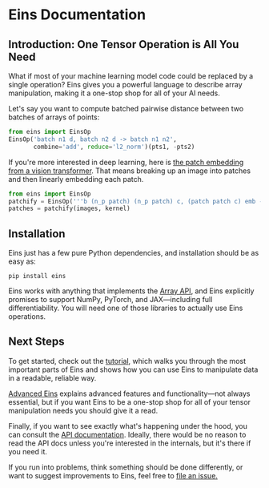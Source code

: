 # Eins Documentation
## Introduction: One Tensor Operation is All You Need

What if most of your machine learning model code could be replaced by a single operation? Eins gives
you a powerful language to describe array manipulation, making it a one-stop shop for all of your AI
needs.

Let's say you want to compute batched pairwise distance between two batches of arrays of points:

```python
from eins import EinsOp
EinsOp('batch n1 d, batch n2 d -> batch n1 n2',
       combine='add', reduce='l2_norm')(pts1, -pts2)
```

If you're more interested in deep learning, here is [the patch embedding from a vision
transformer](https://nn.labml.ai/transformers/vit/index.html#PatchEmbeddings). That means breaking
up an image into patches and then linearly embedding each patch.

```python
from eins import EinsOp
patchify = EinsOp('''b (n_p patch) (n_p patch) c, (patch patch c) emb -> b (n_p n_p) emb''')
patches = patchify(images, kernel)
```

## Installation

Eins just has a few pure Python dependencies, and installation should be as easy as:

```console
pip install eins
```

Eins works with anything that implements the [Array
API](https://data-apis.org/array-api/latest/index.html), and Eins explicitly promises to support
NumPy, PyTorch, and JAX—including full differentiability. You will need one of those libraries to
actually use Eins operations.

## Next Steps

To get started, check out the [tutorial](tutorial.md), which walks you through the most important parts of Eins and shows how you can use Eins to manipulate data in a readable, reliable way.

[Advanced Eins](in-depth.md) explains advanced features and functionality—not always essential, but if you want Eins to be a one-stop shop for all of your tensor manipulation needs you should give it a read.

Finally, if you want to see exactly what's happening under the hood, you can consult the [API documentation](api/eins/). Ideally, there would be no reason to read the API docs unless you're interested in the internals, but it's there if you need it.

If you run into problems, think something should be done differently, or want to suggest improvements to Eins, feel free to [file an issue.](https://github.com/nicholas-miklaucic/eins/issues/new/choose)